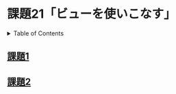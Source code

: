# 課題21「ビューを使いこなす」

<!-- START doctoc generated TOC please keep comment here to allow auto update -->
<!-- DON'T EDIT THIS SECTION, INSTEAD RE-RUN doctoc TO UPDATE -->
<details>
<summary>Table of Contents</summary>

- [課題1](#%E8%AA%B2%E9%A1%8C1)
- [課題2](#%E8%AA%B2%E9%A1%8C2)

</details>
<!-- END doctoc generated TOC please keep comment here to allow auto update -->

## [課題1](./task_1)

## [課題2](./task_2)
